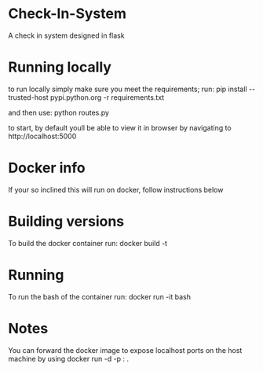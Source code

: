 # Check-In-System

A check in system designed in flask

# Running locally
to run locally simply make sure you meet the requirements; run: pip install --trusted-host pypi.python.org -r requirements.txt

and then use: python routes.py

to start, by default youll be able to view it in browser by navigating to http://localhost:5000

# Docker info

If your so inclined this will run on docker, follow instructions below

# Building versions

To build the docker container run: docker build -t <nameOfBuild>

# Running

To run the bash of the container run: docker run -it <nameOfBuild> bash

# Notes

You can forward the docker image to expose localhost ports on the host machine by using docker run -d -p <port>:<port> .